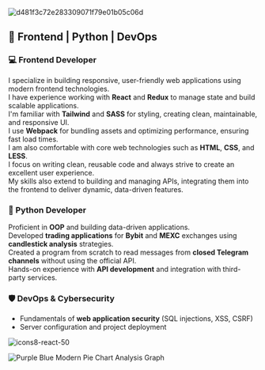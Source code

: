 ![d481f3c72e283309071f79e01b05c06d](https://github.com/user-attachments/assets/df1661bd-40c6-4535-9846-17607f47839b)
## 🚀 Frontend | Python | DevOps  

### 💻 Frontend Developer  
I specialize in building responsive, user-friendly web applications using modern frontend technologies.  
I have experience working with **React** and **Redux** to manage state and build scalable applications.  
I'm familiar with **Tailwind** and **SASS** for styling, creating clean, maintainable, and responsive UI.  
I use **Webpack** for bundling assets and optimizing performance, ensuring fast load times.  
I am also comfortable with core web technologies such as **HTML**, **CSS**, and **LESS**.  
I focus on writing clean, reusable code and always strive to create an excellent user experience.  
My skills also extend to building and managing APIs, integrating them into the frontend to deliver dynamic, data-driven features.

### 🐍 Python Developer  
Proficient in **OOP** and building data-driven applications.  
Developed **trading applications** for **Bybit** and **MEXC** exchanges using **candlestick analysis** strategies.  
Created a program from scratch to read messages from **closed Telegram channels** without using the official API.  
Hands-on experience with **API development** and integration with third-party services.  

### 🛡️ DevOps & Cybersecurity  
- Fundamentals of **web application security** (SQL injections, XSS, CSRF)  
- Server configuration and project deployment

![icons8-react-50](https://github.com/user-attachments/assets/fefdbad6-0724-4420-94ef-906f177da858)

![Purple Blue Modern Pie Chart Analysis Graph](https://github.com/user-attachments/assets/b0f58ac6-bc52-49a2-8288-7be7f591eabc)
